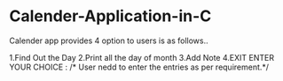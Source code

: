 # Calender-Application-in-C
Calender app provides 4 option to users is as follows..

1.Find Out the Day
2.Print all the day of month
3.Add Note
4.EXIT ENTER YOUR CHOICE :
/* User nedd to enter the entries as per requirement.*/
